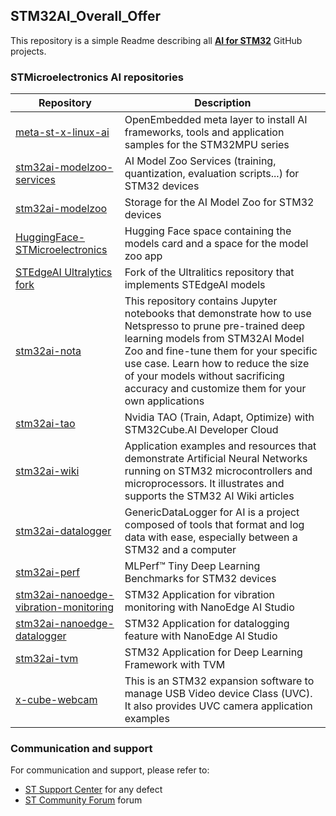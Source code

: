 ## STM32AI_Overall_Offer

This repository is a simple Readme describing all [**AI for STM32**](https://www.st.com/content/st_com/en/ecosystems/artificial-intelligence-ecosystem-stm32.html) GitHub projects.

### STMicroelectronics AI repositories

| Repository                                                       | Description                                                  |
| ---------------------------------------------------------------- | ---------------------------------------------------------------- |
| [meta-st-x-linux-ai](https://github.com/STMicroelectronics/meta-st-x-linux-ai) | OpenEmbedded meta layer to install AI frameworks, tools and application samples for the STM32MPU series |
| [stm32ai-modelzoo-services](https://github.com/STMicroelectronics/stm32ai-modelzoo-services) | AI Model Zoo Services (training, quantization, evaluation scripts...) for STM32 devices |
| [stm32ai-modelzoo](https://github.com/STMicroelectronics/stm32ai-modelzoo) | Storage for the AI Model Zoo for STM32 devices |
| [HuggingFace-STMicroelectronics](https://huggingface.co/STMicroelectronics) | Hugging Face space containing the models card and a space for the model zoo app  |
| [STEdgeAI Ultralytics fork](https://github.com/stm32-hotspot/ultralytics) | Fork of the Ultralitics repository that implements STEdgeAI models |
| [stm32ai-nota](https://github.com/STMicroelectronics/stm32ai-nota) | This repository contains Jupyter notebooks that demonstrate how to use Netspresso to prune pre-trained deep learning models from STM32AI Model Zoo and fine-tune them for your specific use case. Learn how to reduce the size of your models without sacrificing accuracy and customize them for your own applications |
| [stm32ai-tao](https://github.com/STMicroelectronics/stm32ai-tao) | Nvidia TAO (Train, Adapt, Optimize) with STM32Cube.AI Developer Cloud |
| [stm32ai-wiki](https://github.com/STMicroelectronics/stm32ai-wiki) | Application examples and resources that demonstrate Artificial Neural Networks running on STM32 microcontrollers and microprocessors. It illustrates and supports the STM32 AI Wiki articles |
| [stm32ai-datalogger](https://github.com/STMicroelectronics/stm32ai-datalogger) | GenericDataLogger for AI is a project composed of tools that format and log data with ease, especially between a STM32 and a computer |
| [stm32ai-perf](https://github.com/STMicroelectronics/stm32ai-perf) | MLPerf™ Tiny Deep Learning Benchmarks for STM32 devices |
| [stm32ai-nanoedge-vibration-monitoring](https://github.com/stm32-hotspot/stm32ai-nanoedge-vibration-monitoring) | STM32 Application for vibration monitoring with NanoEdge AI Studio |
| [stm32ai-nanoedge-datalogger](https://github.com/stm32-hotspot/stm32ai-nanoedge-datalogger) | STM32 Application for datalogging feature with NanoEdge AI Studio |
| [stm32ai-tvm](https://github.com/stm32-hotspot/stm32ai-tvm) | STM32 Application for Deep Learning Framework with TVM |
| [x-cube-webcam](https://github.com/STMicroelectronics/x-cube-webcam) | This is an STM32 expansion software to manage USB Video device Class (UVC). It also provides UVC camera application examples |


### Communication and support

For communication and support, please refer to:

- [ST Support Center](https://my.st.com/ols#/ols/) for any defect
- [ST Community Forum](https://community.st.com/s/) forum
